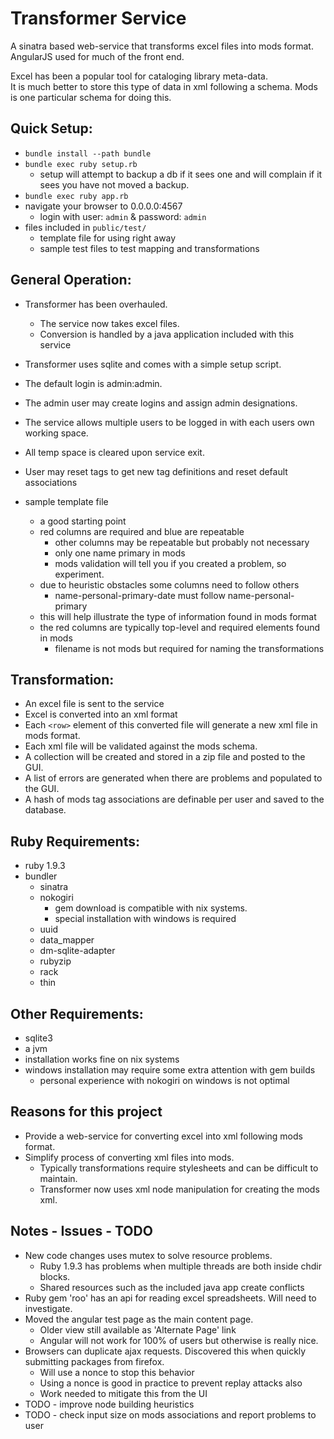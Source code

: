 Transformer Service
===================
A sinatra based web-service that transforms excel files into mods format.
AngularJS used for much of the front end.

Excel has been a popular tool for cataloging library meta-data.  
It is much better to store this type of data in xml following a schema.
Mods is one particular schema for doing this.

Quick Setup:
------------
  * `bundle install --path bundle`
  * `bundle exec ruby setup.rb`
    * setup will attempt to backup a db if it sees one and will complain if it sees you have not moved a backup.
  * `bundle exec ruby app.rb`
  * navigate your browser to 0.0.0.0:4567
    * login with user: `admin` & password: `admin`
  * files included in `public/test/`
    * template file for using right away
    * sample test files to test mapping and transformations


General Operation:
------------------
  * Transformer has been overhauled.
    * The service now takes excel files.
    * Conversion is handled by a java application included with this service
  * Transformer uses sqlite and comes with a simple setup script.
  * The default login is admin:admin.
  * The admin user may create logins and assign admin designations.
  * The service allows multiple users to be logged in with each users own working space.
  * All temp space is cleared upon service exit.
  * User may reset tags to get new tag definitions and reset default associations
  
  * sample template file
    * a good starting point
    * red columns are required and blue are repeatable
      * other columns may be repeatable but probably not necessary
      * only one name primary in mods
      * mods validation will tell you if you created a problem, so experiment.
    * due to heuristic obstacles some columns need to follow others
      * name-personal-primary-date must follow name-personal-primary
    * this will help illustrate the type of information found in mods format
    * the red columns are typically top-level and required elements found in mods
      * filename is not mods but required for naming the transformations
  
Transformation:
---------------
  * An excel file is sent to the service
  * Excel is converted into an xml format
  * Each `<row>` element of this converted file will generate a new xml file in mods format.
  * Each xml file will be validated against the mods schema.
  * A collection will be created and stored in a zip file and posted to the GUI.
  * A list of errors are generated when there are problems and populated to the GUI.
  * A hash of mods tag associations are definable per user and saved to the database.
  
  
Ruby Requirements:
------------------
  * ruby 1.9.3
  * bundler
    * sinatra
    * nokogiri
      * gem download is compatible with nix systems.
      * special installation with windows is required
    * uuid
    * data_mapper
    * dm-sqlite-adapter
    * rubyzip
    * rack
    * thin
  
Other Requirements:
-------------------
  * sqlite3
  * a jvm
  * installation works fine on nix systems
  * windows installation may require some extra attention with gem builds
    * personal experience with nokogiri on windows is not optimal
  
Reasons for this project
------------------------
  * Provide a web-service for converting excel into xml following mods format.
  * Simplify process of converting xml files into mods.
    * Typically transformations require stylesheets and can be difficult to maintain.
    * Transformer now uses xml node manipulation for creating the mods xml.
    
Notes - Issues - TODO
---------------------
  * New code changes uses mutex to solve resource problems.
    * Ruby 1.9.3 has problems when multiple threads are both inside chdir blocks.
    * Shared resources such as the included java app create conflicts
  * Ruby gem 'roo' has an api for reading excel spreadsheets.  Will need to investigate.
  * Moved the angular test page as the main content page.
    * Older view still available as 'Alternate Page' link
    * Angular will not work for 100% of users but otherwise is really nice.
  * Browsers can duplicate ajax requests. Discovered this when quickly submitting packages from firefox.
    * Will use a nonce to stop this behavior
    * Using a nonce is good in practice to prevent replay attacks also
    * Work needed to mitigate this from the UI
  * TODO - improve node building heuristics
  * TODO - check input size on mods associations and report problems to user
